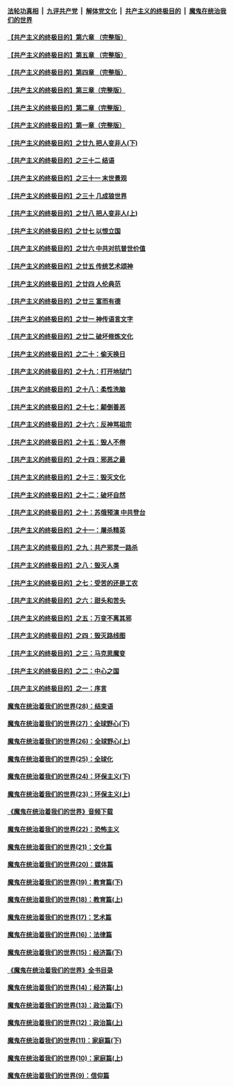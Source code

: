 

####  [法轮功真相](../../../../basic/blob/master/README.md?t=07021031) &nbsp;|&nbsp; [九评共产党](../../../../9ping.md/blob/master/README.md?t=07021031) &nbsp;|&nbsp; [解体党文化](../../../../jtdwh.md/blob/master/README.md?t=07021031)  &nbsp;|&nbsp; [共产主义的终极目的](../../../../gczydzjmd.md/blob/master/README.md?t=07021031) &nbsp;|&nbsp; [魔鬼在统治我们的世界](../../../../mgztzwmdsj.md/blob/master/README.md?t=07021031) 

#### [【共产主义的终极目的】第六章 （完整版）](../pages/nsc422/n11428913.md?t=07021031) 

#### [【共产主义的终极目的】第五章 （完整版）](../pages/nsc422/n11428912.md?t=07021031) 

#### [【共产主义的终极目的】第四章 （完整版）](../pages/nsc422/n11428907.md?t=07021031) 

#### [【共产主义的终极目的】第三章（完整版）](../pages/nsc422/n11428848.md?t=07021031) 

#### [【共产主义的终极目的】第二章（完整版）](../pages/nsc422/n11428831.md?t=07021031) 

#### [【共产主义的终极目的】第一章（完整版）](../pages/nsc422/n11417651.md?t=07021031) 

#### [【共产主义的终极目的】之廿九 把人变非人(下)](../pages/nsc422/n11344140.md?t=07021031) 

#### [【共产主义的终极目的】之三十二 结语](../pages/nsc422/n11360535.md?t=07021031) 

#### [【共产主义的终极目的】之三十一 末世景观](../pages/nsc422/n11351129.md?t=07021031) 

#### [【共产主义的终极目的】之三十 几成狼世界](../pages/nsc422/n11348280.md?t=07021031) 

#### [【共产主义的终极目的】之廿八 把人变非人(上)](../pages/nsc422/n11340492.md?t=07021031) 

#### [【共产主义的终极目的】之廿七 以恨立国](../pages/nsc422/n11336944.md?t=07021031) 

#### [【共产主义的终极目的】之廿六 中共对抗普世价值](../pages/nsc422/n11324785.md?t=07021031) 

#### [【共产主义的终极目的】之廿五 传统艺术颂神](../pages/nsc422/n11296396.md?t=07021031) 

#### [【共产主义的终极目的】之廿四 人伦典范](../pages/nsc422/n11296397.md?t=07021031) 

#### [【共产主义的终极目的】之廿三 富而有德](../pages/nsc422/n11283598.md?t=07021031) 

#### [【共产主义的终极目的】之廿一 神传语言文字](../pages/nsc422/n11263265.md?t=07021031) 

#### [【共产主义的终极目的】之廿二 破坏修炼文化](../pages/nsc422/n11245728.md?t=07021031) 

#### [【共产主义的终极目的】之二十：偷天换日](../pages/nsc422/n11238846.md?t=07021031) 

#### [【共产主义的终极目的】之十九：打开地狱门](../pages/nsc422/n11206376.md?t=07021031) 

#### [【共产主义的终极目的】之十八：柔性洗脑](../pages/nsc422/n11199994.md?t=07021031) 

#### [【共产主义的终极目的】之十七：颠倒善恶](../pages/nsc422/n11179782.md?t=07021031) 

#### [【共产主义的终极目的】之十六：反神骂祖宗](../pages/nsc422/n11166798.md?t=07021031) 

#### [【共产主义的终极目的】之十五：毁人不倦](../pages/nsc422/n11166792.md?t=07021031) 

#### [【共产主义的终极目的】之十四：邪恶之最](../pages/nsc422/n11150249.md?t=07021031) 

#### [【共产主义的终极目的】之十三：毁灭文化](../pages/nsc422/n11135227.md?t=07021031) 

#### [【共产主义的终极目的】之十二：破坏自然](../pages/nsc422/n11135214.md?t=07021031) 

#### [【共产主义的终极目的】之十：苏俄预演 中共登台](../pages/nsc422/n11118424.md?t=07021031) 

#### [【共产主义的终极目的】之十一：屠杀精英](../pages/nsc422/n11118442.md?t=07021031) 

#### [【共产主义的终极目的】之九：共产邪灵一路杀](../pages/nsc422/n11114139.md?t=07021031) 

#### [【共产主义的终极目的】之八：毁灭人类](../pages/nsc422/n11108503.md?t=07021031) 

#### [【共产主义的终极目的】之七：受苦的还是工农](../pages/nsc422/n11101809.md?t=07021031) 

#### [【共产主义的终极目的】之六：甜头和苦头](../pages/nsc422/n11096971.md?t=07021031) 

#### [【共产主义的终极目的】之五：万变不离其邪](../pages/nsc422/n11091285.md?t=07021031) 

#### [【共产主义的终极目的】之四：毁灭路线图](../pages/nsc422/n11086284.md?t=07021031) 

#### [【共产主义的终极目的】之三：马克思魔变](../pages/nsc422/n11061941.md?t=07021031) 

#### [【共产主义的终极目的】之二：中心之国](../pages/nsc422/n11047728.md?t=07021031) 

#### [【共产主义的终极目的】之一：序言](../pages/nsc422/n11086077.md?t=07021031) 

#### [魔鬼在统治着我们的世界(28)：结束语](../pages/nsc422/n10936246.md?t=07021031) 

#### [魔鬼在统治着我们的世界(27)：全球野心(下)](../pages/nsc422/n10928319.md?t=07021031) 

#### [魔鬼在统治着我们的世界(26)：全球野心(上)](../pages/nsc422/n10900318.md?t=07021031) 

#### [魔鬼在统治着我们的世界(25)：全球化](../pages/nsc422/n10788205.md?t=07021031) 

#### [魔鬼在统治着我们的世界(24)：环保主义(下)](../pages/nsc422/n10695307.md?t=07021031) 

#### [魔鬼在统治着我们的世界(23)：环保主义(上)](../pages/nsc422/n10688613.md?t=07021031) 

#### [《魔鬼在统治着我们的世界》音频下载](../pages/nsc422/n10635553.md?t=07021031) 

#### [魔鬼在统治着我们的世界(22)：恐怖主义](../pages/nsc422/n10614727.md?t=07021031) 

#### [魔鬼在统治着我们的世界(21)：文化篇](../pages/nsc422/n10597706.md?t=07021031) 

#### [魔鬼在统治着我们的世界(20)：媒体篇](../pages/nsc422/n10586579.md?t=07021031) 

#### [魔鬼在统治着我们的世界(19)：教育篇(下)](../pages/nsc422/n10564808.md?t=07021031) 

#### [魔鬼在统治着我们的世界(18)：教育篇(上)](../pages/nsc422/n10526970.md?t=07021031) 

#### [魔鬼在统治着我们的世界(17)：艺术篇](../pages/nsc422/n10499093.md?t=07021031) 

#### [魔鬼在统治着我们的世界(16)：法律篇](../pages/nsc422/n10485969.md?t=07021031) 

#### [魔鬼在统治着我们的世界(15)：经济篇(下)](../pages/nsc422/n10469975.md?t=07021031) 

#### [《魔鬼在统治着我们的世界》全书目录](../pages/nsc422/n10464261.md?t=07021031) 

#### [魔鬼在统治着我们的世界(14)：经济篇(上)](../pages/nsc422/n10457370.md?t=07021031) 

#### [魔鬼在统治着我们的世界(13)：政治篇(下)](../pages/nsc422/n10448270.md?t=07021031) 

#### [魔鬼在统治着我们的世界(12)：政治篇(上)](../pages/nsc422/n10444576.md?t=07021031) 

#### [魔鬼在统治着我们的世界(11)：家庭篇(下)](../pages/nsc422/n10440961.md?t=07021031) 

#### [魔鬼在统治着我们的世界(10)：家庭篇(上)](../pages/nsc422/n10435448.md?t=07021031) 

#### [魔鬼在统治着我们的世界(9)：信仰篇](../pages/nsc422/n10432159.md?t=07021031) 

